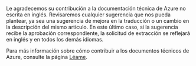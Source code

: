 Le agradecemos su contribución a la documentación técnica de Azure no escrita en inglés. Revisaremos cualquier sugerencia que nos pueda plantear, ya sea una sugerencia de mejora en la traducción o un cambio en la descripción del mismo artículo. En este último caso, si la sugerencia recibe la aprobación correspondiente, la solicitud de extracción se reflejará en inglés y en todos los demás idiomas.

Para más información sobre cómo contribuir a los documentos técnicos de Azure, consulte la página [Léame](README.md).

<!------HONumber=AcomDC_1125_2015-->